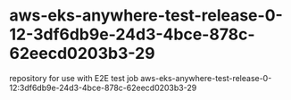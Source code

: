 # aws-eks-anywhere-test-release-0-12-3df6db9e-24d3-4bce-878c-62eecd0203b3-29
repository for use with E2E test job aws-eks-anywhere-test-release-0-12:3df6db9e-24d3-4bce-878c-62eecd0203b3-29
